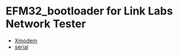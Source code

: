 # EFM32_bootloader for Link Labs Network Tester
* [Xmodem](https://godoc.org/github.com/Omegaice/go-xmodem/xmodem)
* [serial](https://godoc.org/github.com/tarm/serial)
